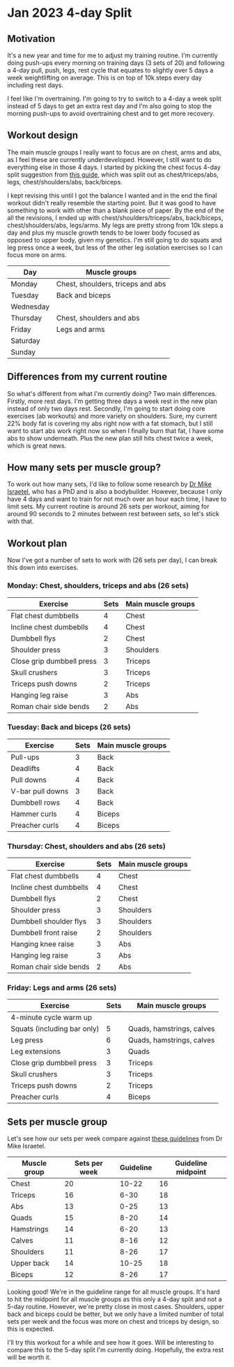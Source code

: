 # Jan 2023 4-day Split

## Motivation

It's a new year and time for me to adjust my training routine. I'm currently doing push-ups every morning on training days (3 sets of 20) and following a 4-day pull, push, legs, rest cycle that equates to slightly over 5 days a week weightlifting on average. This is on top of 10k steps every day including rest days.

I feel like I'm overtraining. I'm going to try to switch to a 4-day a week split instead of 5 days to get an extra rest day and I'm also going to stop the morning push-ups to avoid overtraining chest and to get more recovery.

## Workout design

The main muscle groups I really want to focus are on chest, arms and abs, as I feel these are currently underdeveloped. However, I still want to do everything else in those 4 days. I started by picking the chest focus 4-day split suggestion from [this guide](https://www.muscleandstrength.com/articles/the-ultimate-muscle-building-split-reference-guide.html), which was split out as chest/triceps/abs, legs, chest/shoulders/abs, back/biceps.

I kept revising this until I got the balance I wanted and in the end the final workout didn't really resemble the starting point. But it was good to have something to work with other than a blank piece of paper. By the end of the all the revisions, I ended up with chest/shoulders/triceps/abs, back/biceps, chest/shoulders/abs, legs/arms. My legs are pretty strong from 10k steps a day and plus my muscle growth tends to be lower body focused as opposed to upper body, given my genetics. I'm still going to do squats and leg press once a week, but less of the other leg isolation exercises so I can focus more on arms.

| Day       | Muscle groups                      |
| --------- | ---------------------------------- |
| Monday    | Chest, shoulders, triceps and  abs |
| Tuesday   | Back and biceps                    |
| Wednesday |                                    |
| Thursday  | Chest, shoulders and abs           |
| Friday    | Legs and arms                      |
| Saturday  |                                    |
| Sunday    |                                    |

## Differences from my current routine

So what's different from what I'm currently doing? Two main differences. Firstly, more rest days. I'm getting three days a week rest in the new plan instead of only two days rest. Secondly, I'm going to start doing core exercises (ab workouts) and more variety on shoulders. Sure, my current 22% body fat is covering my abs right now with a fat stomach, but I still want to start abs work right now so when I finally burn that fat, I have some abs to show underneath. Plus the new plan still hits chest twice a week, which is great news.

## How many sets per muscle group?

To work out how many sets, I'd like to follow some research by [Dr Mike Israetel](https://rpstrength.com/team-member/mike-israetel-phd), who has a PhD and is also a bodybuilder. However, because I only have 4 days and want to train for not much over an hour each time, I have to limit sets. My current routine is around 26 sets per workout, aiming for around 90 seconds to 2 minutes between rest between sets, so let's stick with that.

## Workout plan

Now I've got a number of sets to work with (26 sets per day), I can break this down into exercises.

### Monday: Chest, shoulders, triceps and abs (26 sets)

| Exercise                  | Sets | Main muscle groups |
| ------------------------- | ---- | ------------------ |
| Flat chest dumbbells      | 4    | Chest              |
| Incline chest dumbeblls   | 4    | Chest              |
| Dumbbell flys             | 2    | Chest              |
| Shoulder press            | 3    | Shoulders          |
| Close grip dumbbell press | 3    | Triceps            |
| Skull crushers            | 3    | Triceps            |
| Triceps push downs        | 2    | Triceps            |
| Hanging leg raise         | 3    | Abs                |
| Roman chair side bends    | 2    | Abs                |

### Tuesday: Back and biceps (26 sets)

| Exercise         | Sets | Main muscle groups |
| ---------------- | ---- | ------------------ |
| Pull-ups         | 3    | Back               |
| Deadlifts        | 4    | Back               |
| Pull downs       | 4    | Back               |
| V-bar pull downs | 3    | Back               |
| Dumbbell rows    | 4    | Back               |
| Hammer curls     | 4    | Biceps             |
| Preacher curls   | 4    | Biceps             |

### Thursday: Chest, shoulders and abs (26 sets)

| Exercise                | Sets | Main muscle groups |
| ----------------------- | ---- | ------------------ |
| Flat chest dumbbells    | 4    | Chest              |
| Incline chest dumbbells | 4    | Chest              |
| Dumbbell flys           | 2    | Chest              |
| Shoulder press          | 3    | Shoulders          |
| Dumbbell shoulder flys  | 3    | Shoulders          |
| Dumbbell front raise    | 2    | Shoulders          |
| Hanging knee raise      | 3    | Abs                |
| Hanging leg raise       | 3    | Abs                |
| Roman chair side bends  | 2    | Abs                |

### Friday: Legs and arms (26 sets)

| Exercise                    | Sets | Main muscle groups        |
| --------------------------- | ---- | ------------------------- |
| 4-minute cycle warm up      |      |                           |
| Squats (including bar only) | 5    | Quads, hamstrings, calves |
| Leg press                   | 6    | Quads, hamstrings, calves |
| Leg extensions              | 3    | Quads                     |
| Close grip dumbbell press   | 3    | Triceps                   |
| Skull crushers              | 3    | Triceps                   |
| Triceps push downs          | 2    | Triceps                   |
| Preacher curls              | 4    | Biceps                    |

## Sets per muscle group

Let's see how our sets per week compare against [these guidelines](https://outlift.com/hypertrophy-training-volume) from Dr Mike Israetel.

| Muscle group    | Sets per week | Guideline          | Guideline midpoint |
| --------------- | ------------- | ------------------ | ------------------ |
| Chest           | 20            | 10-22              | 16                 |
| Triceps         | 16            | 6-30               | 18                 |
| Abs             | 13            | 0-25               | 13                 |
| Quads           | 15            | 8-20               | 14                 |
| Hamstrings      | 14            | 6-20               | 13                 |
| Calves          | 11            | 8-16               | 12                 |
| Shoulders       | 11            | 8-26               | 17                 |
| Upper back      | 14            | 10-25              | 18                 |
| Biceps          | 12            | 8-26               | 17                 |

Looking good! We're in the guideline range for all muscle groups. It's hard to hit the midpoint for all muscle groups as this only a 4-day split and not a 5-day routine. However, we're pretty close in most cases. Shoulders, upper back and biceps could be better, but we only have a limited number of total sets per week and the focus was more on chest and triceps by design, so this is expected.

I'll try this workout for a while and see how it goes. Will be interesting to compare this to the 5-day split I'm currently doing. Hopefully, the extra rest will be worth it.